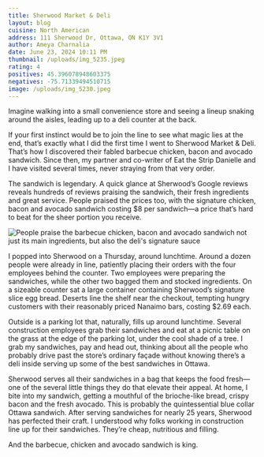 ```yaml
---
title: Sherwood Market & Deli
layout: blog
cuisine: North American
address: 111 Sherwood Dr, Ottawa, ON K1Y 3V1
author: Ameya Charnalia
date: June 23, 2024 10:11 PM
thumbnail: /uploads/img_5235.jpeg
rating: 4
positives: 45.396078948603375
negatives: -75.71339494510715
image: /uploads/img_5230.jpeg
---
```

Imagine walking into a small convenience store and seeing a lineup snaking around the aisles, leading up to a deli counter at the back.

If your first instinct would be to join the line to see what magic lies at the end, that’s exactly what I did the first time I went to Sherwood Market & Deli. That’s how I discovered their fabled barbecue chicken, bacon and avocado sandwich. Since then, my partner and co-writer of Eat the Strip Danielle and I have visited several times, never straying from that very order.

The sandwich is legendary. A quick glance at Sherwood’s Google reviews reveals hundreds of reviews praising the sandwich, their fresh ingredients and great service. People praised the prices too, with the signature chicken, bacon and avocado sandwich costing $8 per sandwich—a price that’s hard to beat for the sheer portion you receive.

![People praise the barbecue chicken, bacon and avocado sandwich not just its main ingredients, but also the deli's signature sauce](/uploads/img_5235.jpeg "Sherwood Market & Deli barbecue chicken, bacon and avocado sandwich")

I popped into Sherwood on a Thursday, around lunchtime. Around a dozen people were already in line, patiently placing their orders with the four employees behind the counter. Two employees were preparing the sandwiches, while the other two bagged them and stocked ingredients. On a sizeable counter sat a large container containing Sherwood’s signature slice egg bread. Deserts line the shelf near the checkout, tempting hungry customers with their reasonably priced Nanaimo bars, costing $2.69 each.

Outside is a parking lot that, naturally, fills up around lunchtime. Several construction employees grab their sandwiches and eat at a picnic table on the grass at the edge of the parking lot, under the cool shade of a tree. I grab my sandwiches, pay and head out, thinking about all the people who probably drive past the store’s ordinary façade without knowing there’s a deli inside serving up some of the best sandwiches in Ottawa.

Sherwood serves all their sandwiches in a bag that keeps the food fresh—one of the several little things they do that elevate their appeal. At home, I bite into my sandwich, getting a mouthful of the brioche-like bread, crispy bacon and the fresh avocado. This is probably the quintessential blue collar Ottawa sandwich. After serving sandwiches for nearly 25 years, Sherwood has perfected their craft. I understood why folks working in construction line up for their sandwiches. They’re cheap, nutritious and filling. 

And the barbecue, chicken and avocado sandwich is king.
